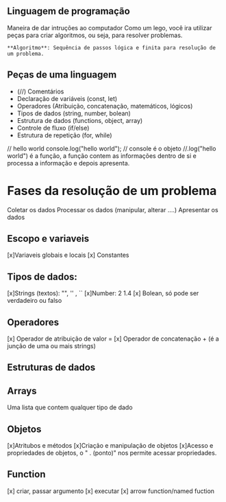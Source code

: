 ## Linguagem de programação

Maneira de dar intruções ao computador 
Como um lego, você ira utilizar peças para criar algoritmos, ou seja, para resolver problemas.

    **Algoritmo**: Sequência de passos lógica e finita para resolução de um problema.

## Peças de uma linguagem 

- (//) Comentários
- Declaração de variáveis (const, let)
- Operadores (Atribuição, concatenação, matemáticos, lógicos) 
- Tipos de dados (string, number, bolean)
- Estrutura de dados (functions, object, array)
- Controle de fluxo (if/else)
- Estrutura de repetição (for, while)

// hello world 
console.log("hello world");
// console é o objeto
//.log("hello world") é a função, a função contem as informações dentro de si e processa a informação e depois apresenta.

# Fases da resolução de um problema 

Coletar os dados
Processar os dados (manipular, alterar ....)
Apresentar os dados

## Escopo e variaveis 

[x]Variaveis globais e locais
[x] Constantes

## Tipos de dados:

[x]Strings (textos): "", '' , ``
[x]Number: 2 1.4
[x] Bolean, só pode ser verdadeiro ou falso 

## Operadores 

[x] Operador de atribuição de valor = 
[x] Operador de concatenação + (é a junção de uma ou mais strings)

## Estruturas de dados


## Arrays

Uma lista que contem qualquer tipo de dado

## Objetos 


[x]Atritubos e métodos
[x]Criação e manipulação de objetos
[x]Acesso e propriedades de objetos, o " . (ponto)" nos permite acessar propriedades.

## Function 
[x] criar, passar argumento
[x] executar
[x] arrow function/named fuction 

